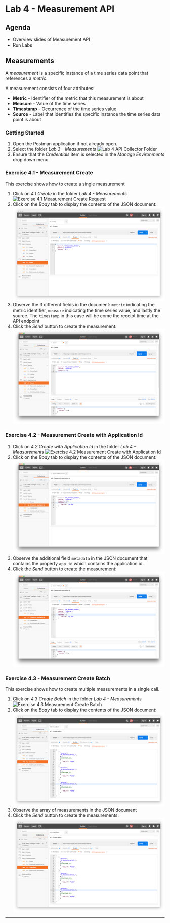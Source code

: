 Lab 4 - Measurement API
=======================

Agenda
------
- Overview slides of Measurement API
- Run Labs

Measurements
------------

A _measurement_ is a specific instance of a time series data point that references a _metric_.

A measurement consists of four attributes:

- **Metric** - Identifier of the metric that this measurement is about
- **Measure**  - Value of the time series
- **Timestamp** - Occurrence of the time series value
- **Source** - Label that identifies the specific instance the time series data point is about

### Getting Started

1. Open the Postman application if not already open.
2. Select the folder _Lab 3 - Measurements_
    ![Lab 4 API Collector Folder](images/lab4/lab4-measurements-folder.png)
3. Ensure that the _Credentials_ item is selected in the _Manage Environments_ drop down menu.

### Exercise 4.1 - Measurement Create

This exercise shows how to create a single measurement

1. Click on _4.1 Create_ in the folder _Lab 4 - Measurements_
    ![Exercise 4.1 Measurement Create Request](images/lab4/ex-4.1-start.png)
2. Click on the _Body_ tab to display the contents of the JSON document:
    ![Exercise 4.1 Measurement Create Request Body](images/lab4/ex-4.1-body.png)
3. Observe the 3 different fields in the document: `metric` indicating the metric identifier,
`measure` indicating the time series value, and lastly the source. The `timestamp` in this
case will be come the receipt time at the API endpoint
4. Click the _Send_ button to create the measurement:
    ![Exercise 4.1 Measurement Create Response](images/lab4/ex-4.1-sent.png)
    
    
### Exercise 4.2 - Measurement Create with Application Id

1. Click on _4.2 Create with Application Id_ in the folder _Lab 4 - Measurements_
    ![Exercise 4.2 Measurement Create with Application Id](images/lab4/ex-4.2-start.png)
2. Click on the _Body_ tab to display the contents of the JSON document:
    ![Exercise 4.1 Measurement Create with Application Id Request Body](images/lab4/ex-4.2-body.png)
3. Observe the additional field `metadata` in the JSON document that contains the property
`app_id` which contains the application id.
4. Click the _Send_ button to create the measurement:
    ![Exercise 4.1 Measurement Create with Application Id Response](images/lab4/ex-4.2-sent.png)
    
### Exercise 4.3 - Measurement Create Batch

This exercise shows how to create multiple measurements in a single call.

1. Click on _4.3 Create Batch_ in the folder _Lab 4 - Measurements_
    ![Exercise 4.3 Measurement Create Batch](images/lab4/ex-4.3-start.png)
2. Click on the _Body_ tab to display the contents of the JSON document:
    ![Exercise 4.3 Measurement Create Request Body](images/lab4/ex-4.3-body.png)
3. Observe the array of measurements in the JSON document
4. Click the _Send_ button to create the measurements:
    ![Exercise 4.3 Measurement Create Response](images/lab4/ex-4.3-body.png)


****
